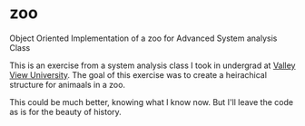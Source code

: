 # zoo
Object Oriented Implementation of a zoo for Advanced System analysis Class

This is an exercise from a system analysis class I took in undergrad at [Valley View University](https://vvu.edu.gh).
The goal of this exercise was to create a heirachical structure for animaals in a zoo.

This could be much better, knowing what I know now. But I'll leave the code as is for the beauty of history.
